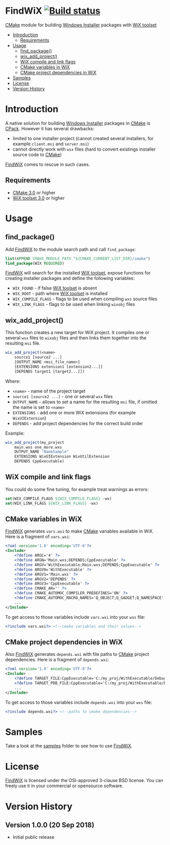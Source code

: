 # FindWiX [![Build status](https://ci.appveyor.com/api/projects/status/ixogwlydnlf0vl2b?svg=true)](https://ci.appveyor.com/project/apriorit/findwix)

[CMake](https://cmake.org) module for building [Windows Installer](https://en.wikipedia.org/wiki/Windows_Installer) packages with [WiX toolset](http://wixtoolset.org)
* [Introduction](#introduction)
  * [Requirements](#requirements)
* [Usage](#usage)
  * [find_package()](#find_package)
  * [wix_add_project()](#wix_add_project)
  * [WiX compile and link flags](#wix-compile-and-link-flags)
  * [CMake variables in WiX](#cmake-variables-in-wix)
  * [CMake project dependencies in WiX](#cmake-project-dependencies-in-wix)
* [Samples](#samples) 
* [License](#license) 
* [Version History](#version-history)

# Introduction
A native solution for building [Windows Installer](https://en.wikipedia.org/wiki/Windows_Installer) packages in [CMake](https://cmake.org) is [CPack](https://cmake.org/cmake/help/v3.0/module/CPack.html). However it has several drawbacks:
- limited to one installer project (cannot created several installers, for example `client.msi` and `server.msi`)
- cannot directly work with `wsx` files (hard to convert existings installer source code to [CMake](https://cmake.org))

[FindWiX](https://github.com/apriorit/FindWiX) comes to rescue in such cases.

## Requirements
- [CMake 3.0](https://cmake.org/download/) or higher
- [WiX toolset 3.0](http://wixtoolset.org/releases/) or higher

# Usage
## find_package()
Add [FindWiX](https://github.com/apriorit/FindWiX) to the module search path and call `find_package`:
```cmake
list(APPEND CMAKE_MODULE_PATH "${CMAKE_CURRENT_LIST_DIR}/cmake")
find_package(WIX REQUIRED)
```
[FindWiX](https://github.com/apriorit/FindWiX) will search for the installed [WiX toolset](http://wixtoolset.org), expose functions for creating installer packages and define the following variables:
- `WIX_FOUND` - if false [WiX toolset](http://wixtoolset.org) is absent
- `WIX_ROOT` - path where [WiX toolset](http://wixtoolset.org) is installed
- `WIX_COMPILE_FLAGS` - flags to be used when compiling `wxs` source files
- `WIX_LINK_FLAGS` - flags to be used when linking `wixobj` files

## wix_add_project()
This function creates a new target for WiX project. It compiles one or several `wsx` files to `wixobj` files and then links them together into the resulting `msi` file.

```cmake
wix_add_project(<name>
    source1 [source2 ...]
    [OUTPUT_NAME <msi_file_name>]
    [EXTENSIONS extension1 [extension2...]]
    [DEPENDS target1 [target2...]])
```

Where:
- `<name>` - name of the project target
- `source1 [source2 ...]` - one or several `wsx` files
- `OUTPUT_NAME` - allows to set a name for the resulting `msi` file, if omitted the name is set to `<name>`
- `EXTENSIONS` - add one or more WiX extensions (for example `WixUIExtension`)
- `DEPENDS` - add project dependencies for the correct build order
  
Example:
```cmake
wix_add_project(my_project 
    main.wxs one_more.wxs 
    OUTPUT_NAME "NameSample" 
    EXTENSIONS WixUIExtension WixUtilExtension
    DEPENDS CppExecutable)
```

## WiX compile and link flags
You could do some fine tuning, for example treat warnings as errors:
```cmake
set(WIX_COMPILE_FLAGS ${WIX_COMPILE_FLAGS} -wx)
set(WIX_LINK_FLAGS ${WIX_LINK_FLAGS} -wx)
```

## CMake variables in WiX
[FindWiX](https://github.com/apriorit/FindWiX) generates `vars.wxi` to make [CMake](https://cmake.org) variables available in WiX. Here is a fragment of `vars.wxi`:
```xml
<?xml version='1.0' encoding='UTF-8'?>
<Include>
    <?define ARGC='4' ?>
    <?define ARGN='Main.wxs;DEPENDS;CppExecutable' ?>
    <?define ARGV='WithExecutable;Main.wxs;DEPENDS;CppExecutable' ?>
    <?define ARGV0='WithExecutable' ?>
    <?define ARGV1='Main.wxs' ?>
    <?define ARGV2='DEPENDS' ?>
    <?define ARGV3='CppExecutable' ?>
    <?define CMAKE_AR='' ?>
    <?define CMAKE_AUTOMOC_COMPILER_PREDEFINES='ON' ?>
    <?define CMAKE_AUTOMOC_MACRO_NAMES='Q_OBJECT;Q_GADGET;Q_NAMESPACE' ?>
    ...
</Include>
```
To get access to those variables include `vars.wxi` into your `wxs` file:
```xml
<?include vars.wxi?> <!--cmake variables and their values-->
```

## CMake project dependencies in WiX
Also [FindWiX](https://github.com/apriorit/FindWiX) generates `depends.wxi` with file paths to [CMake](https://cmake.org) project dependencies. Here is a fragment of `depends.wxi`:
```xml
<?xml version='1.0' encoding='UTF-8'?>
<Include>
    <?define TARGET_FILE:CppExecutable='C:/my_proj/WithExecutable/Debug/CppExecutable.exe' ?>
    <?define TARGET_PDB_FILE:CppExecutable='C:/my_proj/WithExecutable/Debug/CppExecutable.pdb' ?>
    ...
</Include>
```
To get access to those variables include `depends.wxi` into your `wxs` file:
```xml
<?include depends.wxi?> <!--paths to cmake dependencies-->
```

# Samples 
Take a look at the [samples](samples/) folder to see how to use [FindWiX](https://github.com/apriorit/FindWiX).

# License
[FindWiX](https://github.com/apriorit/FindWiX) is licensed under the OSI-approved 3-clause BSD license. You can freely use it in your commercial or opensource software.

# Version History

## Version 1.0.0 (20 Sep 2018)
- Initial public release